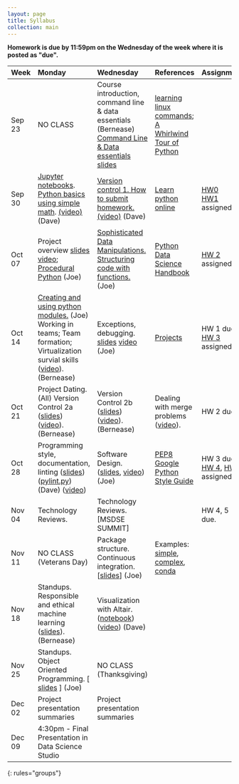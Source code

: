 ```yaml
---
layout: page
title: Syllabus
collection: main
---
```


**Homework is due by 11:59pm on the Wednesday of the week where it is posted as "due".**

| Week          | Monday       | Wednesday    | References         | Assignment  |
|:--------------|:--------------------|:-------------------|:-------------------|:-------------|
|Sep 23 | NO CLASS | Course introduction, command line & data essentials (Bernease) [Command Line & Data essentials slides](https://github.com/UWSEDS/LectureNotes/raw/master/01_CourseIntro_DataEssentials/CommandLine_DataEssentials.pdf)| [learning linux commands](http://linuxcommand.org/lc3_learning_the_shell.php); [A Whirlwind Tour of Python](https://jakevdp.github.io/WhirlwindTourOfPython/) | |
|Sep 30  | [Jupyter notebooks](https://raw.githubusercontent.com/UWSEDS/LectureNotes/master/02_Jupyter_and_Python_Basics/Jupyter_and_Python_Basics.ipynb). [Python basics using simple math](https://raw.githubusercontent.com/UWSEDS/LectureNotes/master/02_Jupyter_and_Python_Basics/Breakout-Simple-Math.ipynb). [(video)](https://uw.hosted.panopto.com/Panopto/Pages/Viewer.aspx?id=d2557722-80eb-4f69-b9f3-aad800ff6054) (Dave) | [Version control 1. How to submit homework.](https://github.com/UWSEDS/LectureNotes/raw/master/03_Version_Control_Part1/03_Version_Control_Part1.pptx) [(video)](https://uw.hosted.panopto.com/Panopto/Pages/Viewer.aspx?id=3881de35-ef43-4be6-8ac8-aada010070d8) (Dave)|[Learn python online](https://www.learnpython.org/) | [HW0](https://classroom.github.com/a/f0MI2yf6)<br> [HW1](https://classroom.github.com/a/_sdPB7cR) assigned.|
Oct 07  | Project overview [slides](https://github.com/UWSEDS/LectureNotes/blob/master/02a_Projects/Project-overview.pptx) [video](https://uw.hosted.panopto.com/Panopto/Pages/Viewer.aspx?id=7575a50e-8e56-44b3-9f0b-aadf00ff8397); [Procedural Python](https://github.com/UWSEDS/LectureNotes/tree/master/02b_Procedural_Python) (Joe) | [Sophisticated Data Manipulations. Structuring code with functions.](https://uw.hosted.panopto.com/Panopto/Pages/Viewer.aspx?id=92cb18bd-8e2b-48c0-bb5d-aae100ff6b9b) (Joe) | [Python Data Science Handbook](https://jakevdp.github.io/PythonDataScienceHandbook/)| [HW 2](https://classroom.github.com/a/Qc_TSdWW) assigned. |
|Oct 14  | [Creating and using python modules.](https://uw.hosted.panopto.com/Panopto/Pages/Viewer.aspx?id=54808c52-571d-4caf-8d66-aae60100ee22) (Joe) Working in teams; Team formation; Virtualization survial skills ([video](https://uw.hosted.panopto.com/Panopto/Pages/Viewer.aspx?id=12b0c3c9-565c-460a-aa79-aae601083fc8)). (Bernease)| Exceptions, debugging. [slides](https://github.com/UWSEDS/LectureNotes/tree/master/04_Exceptions_and_Testing) [video](https://uw.hosted.panopto.com/Panopto/Pages/Viewer.aspx?id=305ebbc2-f0d3-49a0-9c24-aae8010444d3) (Joe) | [Projects](http://uwseds.github.io/projects.html) | HW 1 due. [HW 3](https://classroom.github.com/a/mXKZwa9N) assigned. |
|Oct 21  | Project Dating. (All) Version Control 2a ([slides](https://github.com/UWSEDS/LectureNotes/blob/master/05_Version_Control_2/5_Version_Control_2.pdf)) ([video](https://uw.hosted.panopto.com/Panopto/Pages/Viewer.aspx?id=40363129-bb33-49e3-ba76-aaed010aff16)). (Bernease) |Version Control 2b ([slides](https://github.com/UWSEDS/LectureNotes/blob/master/05_Version_Control_2/5_Version_Control_2.pdf)) ([video](https://uw.hosted.panopto.com/Panopto/Pages/Viewer.aspx?id=79e7de52-d028-41f0-83da-aaef0102e69d)). (Bernease)  | Dealing with merge problems ([video](https://uw.hosted.panopto.com/Panopto/Pages/Viewer.aspx?id=5c96349e-2a80-43f0-9e6f-aae80101d274)). |HW 2 due.|
|Oct 28  |  Programming style, documentation, linting ([slides](https://github.com/UWSEDS/LectureNotes/blob/master/08-Documentation-and-Style/Documentation_and_Style.pptx?raw=true)) ([pylint.py](https://raw.githubusercontent.com/UWSEDS/LectureNotes/master/08-Documentation-and-Style/pylint.py)) (Dave) ([video](https://uw.hosted.panopto.com/Panopto/Pages/Viewer.aspx?id=4ee1677e-4985-444d-9861-aaf40101858e))  | Software Design. ([slides](https://github.com/UWSEDS/LectureNotes/blob/master/09_Software_Design/Software-Design.pdf), [video](https://uw.hosted.panopto.com/Panopto/Pages/Viewer.aspx?id=bf082a32-3f76-4429-bfe6-aaf600fff166)) (Joe)   | [PEP8](https://www.python.org/dev/peps/pep-0008/)<br>[Google Python Style Guide](http://google.github.io/styleguide/pyguide.html) | HW 3 due. [HW 4](https://classroom.github.com/a/pihsCxy7), [HW 5](https://docs.google.com/document/d/1pmh_cKV10dQtqlZ6khsqFgPZmrr7D0s-gGKaIQyExuw/edit?usp=sharing) assigned.|
|Nov 04  | Technology Reviews. | Technology Reviews.  [MSDSE SUMMIT] | | HW  4, 5 due. |
|Nov 11  | NO CLASS (Veterans Day)                                                   | Package structure. Continuous integration. \[[slides](https://github.com/UWSEDS/LectureNotes/tree/master/10_Packaging_and_continuous_integration)\] (Joe) | Examples: [simple](https://github.com/dacb/codebase), [complex](https://github.com/uwescience/shablona), [conda](https://github.com/ECSHackWeek/ECSOpenData/blob/master/.travis.yml) ||
|Nov 18  | Standups. Responsible and ethical machine learning ([slides](https://github.com/UWSEDS/LectureNotes/raw/master/11_Ethical_ML/ResponsibleEthicalDataScientists.pdf)). (Bernease)| Visualization with Altair.<br>([notebook](https://raw.githubusercontent.com/UWSEDS/LectureNotes/master/13_Viz_with_Altair/Altair_Introduction.ipynb))<br>([video](https://uw.hosted.panopto.com/Panopto/Pages/Viewer.aspx?id=23b8d47d-6a1d-4560-a65d-ab0b01110ff3)) (Dave)
|Nov 25  | Standups. Object Oriented Programming. \[ [slides](https://github.com/UWSEDS/LectureNotes/tree/master/14_Objects) \] (Joe) | NO CLASS (Thanksgiving)| |
|Dec 02  | Project presentation summaries                                          | Project presentation summaries  ||
|Dec 09  | 4:30pm - Final Presentation in Data Science Studio | ||
{: rules="groups"}
